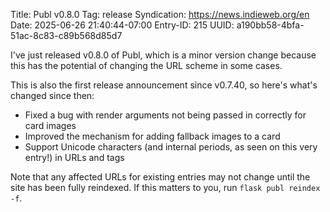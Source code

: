 Title: Publ v0.8.0
Tag: release
Syndication: https://news.indieweb.org/en
Date: 2025-06-26 21:40:44-07:00
Entry-ID: 215
UUID: a190bb58-4bfa-51ac-8c83-c89b568d85d7

I've just released v0.8.0 of Publ, which is a minor version change because this has the potential of changing the URL scheme in some cases.

This is also the first release announcement since v0.7.40, so here's what's changed since then:

* Fixed a bug with render arguments not being passed in correctly for card images
* Improved the mechanism for adding fallback images to a card
* Support Unicode characters (and internal periods, as seen on this very entry!) in URLs and tags

Note that any affected URLs for existing entries may not change until the site has been fully reindexed. If this matters to you, run `flask publ reindex -f`.
